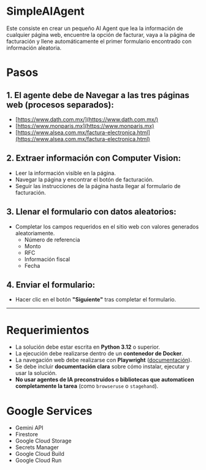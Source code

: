 # SimpleAIAgent
Este consiste en crear un pequeño AI Agent que lea la información de cualquier página web, encuentre la opción de facturar, vaya a la página de facturación y llene automáticamente el primer formulario encontrado con información aleatoria.

# Pasos

## 1. El agente debe de Navegar a las tres páginas web (procesos separados):

- [https://www.dath.com.mx/](https://www.dath.com.mx/)
- [https://www.monparis.mx](https://www.monparis.mx)
- [https://www.alsea.com.mx/factura-electronica.html](https://www.alsea.com.mx/factura-electronica.html)

## 2. Extraer información con Computer Vision:

- Leer la información visible en la página.
- Navegar la página y encontrar el botón de facturación.
- Seguir las instrucciones de la página hasta llegar al formulario de facturación.

## 3. Llenar el formulario con datos aleatorios:

- Completar los campos requeridos en el sitio web con valores generados aleatoriamente.
  - Número de referencia
  - Monto
  - RFC
  - Información fiscal
  - Fecha

## 4. Enviar el formulario:

- Hacer clic en el botón **"Siguiente"** tras completar el formulario.

---

# Requerimientos

- La solución debe estar escrita en **Python 3.12** o superior.
- La ejecución debe realizarse dentro de un **contenedor de Docker**.
- La navegación web debe realizarse con **Playwright** ([documentación](https://playwright.dev/)).
- Se debe incluir **documentación clara** sobre cómo instalar, ejecutar y usar la solución.
- **No usar agentes de IA preconstruidos o bibliotecas que automaticen completamente la tarea** (como `browseruse` o `stagehand`).

# Google Services
- Gemini API
- Firestore
- Google Cloud Storage
- Secrets Manager
- Google Cloud Build
- Google Cloud Run